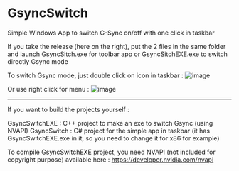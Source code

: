 # GsyncSwitch
Simple Windows App to switch G-Sync on/off with one click in taskbar

If you take the release (here on the right), put the 2 files in the same folder and launch GsyncSitch.exe for toolbar app or GsyncSitchEXE.exe to switch directly Gsync mode

To switch Gsync mode, just double click on icon in taskbar :
![image](https://user-images.githubusercontent.com/71530061/163377488-4f60ebdc-3005-47ec-89d9-f47d475a3db5.png)

Or use right click for menu :
![image](https://user-images.githubusercontent.com/71530061/163377584-97295168-ca3b-4516-adb2-c59f8e1bb86b.png)

----------------------------------------------------------------------------------------------------------------------------                                                                                                              
If you want to build the projects yourself :

GsyncSwitchEXE : C++ project to make an exe to switch Gsync (using NVAPI)
GsyncSwitch : C# project for the simple app in taskbar (it has GsyncSwitchEXE.exe in it, so you need to change it for x86 for example)

To compile GsyncSwitchEXE project, you need NVAPI (not included for copyright purpose) available here :
https://developer.nvidia.com/nvapi

